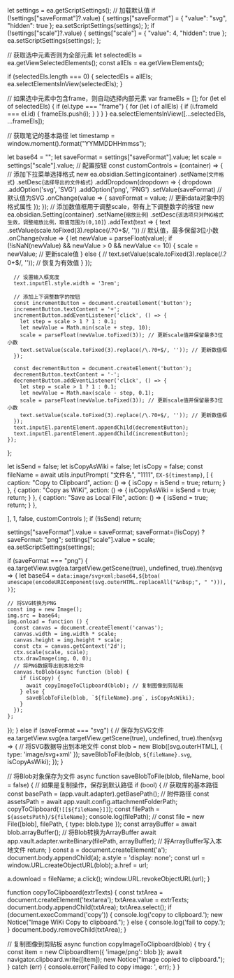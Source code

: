 let settings = ea.getScriptSettings();
// 加载默认值
if (!settings["saveFormat"]?.value) {
  settings["saveFormat"] = {
    "value": "svg",
    "hidden": true
  };
  ea.setScriptSettings(settings);
};
if (!settings["scale"]?.value) {
  settings["scale"] = {
    "value": 4,
    "hidden": true
  };
  ea.setScriptSettings(settings);
};

// 获取选中元素否则为全部元素
let selectedEls = ea.getViewSelectedElements();
const allEls = ea.getViewElements();

if (selectedEls.length === 0) {
  selectedEls = allEls;
  ea.selectElementsInView(selectedEls);
}

// 如果选中元素中包含frame，则自动选择内部元素
var frameEls = [];
for (let el of selectedEls) {
  if (el.type === "frame") {
    for (let i of allEls) {
      if (i.frameId === el.id) {
        frameEls.push(i);
      }
    }
  }
}
ea.selectElementsInView([...selectedEls, ...frameEls]);

// 获取笔记的基本路径
let timestamp = window.moment().format("YYMMDDHHmmss");

let base64 = "";
let saveFormat = settings["saveFormat"].value;
let scale = settings["scale"].value;
// 配置按钮
const customControls = (container) => {
  // 添加下拉菜单选择格式
  new ea.obsidian.Setting(container)
    .setName(`文件格式`)
    .setDesc(`选择导出的文件格式`)
    .addDropdown(dropdown => {
      dropdown
        .addOption('svg', 'SVG')
        .addOption('png', 'PNG')
        .setValue(saveFormat) // 默认值为SVG
        .onChange(value => {
          saveFormat = value; // 更新data对象中的格式属性
        });
    });
  // 添加数值框用于调整scale，带有上下调整数字的按钮
  new ea.obsidian.Setting(container)
    .setName(`缩放比例`)
    .setDesc(`该选项只对PNG格式生效，调整缩放比例，取值范围为(0,10]`)
    .addText(text => {
      text
        .setValue(scale.toFixed(3).replace(/\.?0+$/, '')) // 默认值，最多保留3位小数
        .onChange(value => {
          let newValue = parseFloat(value);
          if (!isNaN(newValue) && newValue > 0 && newValue <= 10) {
            scale = newValue; // 更新scale值
          } else {
            // text.setValue(scale.toFixed(3).replace(/\.?0+$/, '')); // 恢复为有效值
          }
        });

      // 设置输入框宽度
      text.inputEl.style.width = '3rem';

      // 添加上下调整数字的按钮
      const incrementButton = document.createElement('button');
      incrementButton.textContent = '+';
      incrementButton.addEventListener('click', () => {
        let step = scale > 1 ? 1 : 0.1;
        let newValue = Math.min(scale + step, 10);
        scale = parseFloat(newValue.toFixed(3)); // 更新scale值并保留最多3位小数
        text.setValue(scale.toFixed(3).replace(/\.?0+$/, '')); // 更新数值框
      });

      const decrementButton = document.createElement('button');
      decrementButton.textContent = '-';
      decrementButton.addEventListener('click', () => {
        let step = scale > 1 ? 1 : 0.1;
        let newValue = Math.max(scale - step, 0.1);
        scale = parseFloat(newValue.toFixed(3)); // 更新scale值并保留最多3位小数
        text.setValue(scale.toFixed(3).replace(/\.?0+$/, '')); // 更新数值框
      });
      text.inputEl.parentElement.appendChild(decrementButton);
      text.inputEl.parentElement.appendChild(incrementButton);
    });
};

let isSend = false;
let isCopyAsWiki = false;
let isCopy = false;
const fileName = await utils.inputPrompt(
  "文件名",
  "1111",
  `EX-${timestamp}`,
  [
    {
      caption: "Copy to Clipboard",
      action: () => { isCopy = isSend = true; return; }
    },
    {
      caption: "Copy as WiKi",
      action: () => { isCopyAsWiki = isSend = true; return; }
    },
    {
      caption: "Save as Local File",
      action: () => { isSend = true; return; }
    },

  ],
  1,
  false,
  customControls
);
if (!isSend) return;

settings["saveFormat"].value = saveFormat;
saveFormat=(!isCopy) ? saveFormat: "png"; 
settings["scale"].value = scale;
ea.setScriptSettings(settings);

if (saveFormat === "png") {
  ea.targetView.svg(ea.targetView.getScene(true), undefined, true).then(svg => {
    let base64 = `data:image/svg+xml;base64,${btoa(
      unescape(encodeURIComponent(svg.outerHTML.replaceAll("&nbsp;", " "))),
    )}`;

    // 将SVG转换为PNG
    const img = new Image();
    img.src = base64;
    img.onload = function () {
      const canvas = document.createElement('canvas');
      canvas.width = img.width * scale;
      canvas.height = img.height * scale;
      const ctx = canvas.getContext('2d');
      ctx.scale(scale, scale);
      ctx.drawImage(img, 0, 0);
      // 将PNG数据导出到本地文件
      canvas.toBlob(async function (blob) {
        if (isCopy) {
          await copyImageToClipboard(blob); // 复制图像到剪贴板
        } else {
          saveBlobToFile(blob, `${fileName}.png`, isCopyAsWiki);
        }
      });
    };
  });
} else if (saveFormat === "svg") {
  // 保存为SVG文件
  ea.targetView.svg(ea.targetView.getScene(true), undefined, true).then(svg => {
    // 将SVG数据导出到本地文件
    const blob = new Blob([svg.outerHTML], { type: 'image/svg+xml' });
    saveBlobToFile(blob, `${fileName}.svg`, isCopyAsWiki);
  });
}

// 将Blob对象保存为文件
async function saveBlobToFile(blob, fileName, bool = false) {
  // 如果是复制操作，保存到默认路径
  if (bool) {
    // 获取库的基本路径
    const basePath = (app.vault.adapter).getBasePath();
    // 附件路径
    const assetsPath = await app.vault.config.attachmentFolderPath;
    copyToClipboard(`![[${fileName}]]`);
    const filePath = `${assetsPath}/${fileName}`;
    console.log(filePath);
    // const file = new File([blob], filePath, { type: blob.type });
    const arrayBuffer = await blob.arrayBuffer(); // 将Blob转换为ArrayBuffer
    await app.vault.adapter.writeBinary(filePath, arrayBuffer); // 将ArrayBuffer写入本地文件
    return;
  }
  const a = document.createElement('a');
  document.body.appendChild(a);
  a.style = 'display: none';
  const url = window.URL.createObjectURL(blob);
  a.href = url;

  a.download = fileName;
  a.click();
  window.URL.revokeObjectURL(url);
}

function copyToClipboard(extrTexts) {
  const txtArea = document.createElement('textarea');
  txtArea.value = extrTexts;
  document.body.appendChild(txtArea);
  txtArea.select();
  if (document.execCommand('copy')) {
    console.log('copy to clipboard.');
    new Notice("Image WiKi Copy to clipboard.");
  } else {
    console.log('fail to copy.');
  }
  document.body.removeChild(txtArea);
}

// 复制图像到剪贴板
async function copyImageToClipboard(blob) {
  try {
    const item = new ClipboardItem({ 'image/png': blob });
    await navigator.clipboard.write([item]);
    new Notice("Image copied to clipboard.");
  } catch (err) {
    console.error('Failed to copy image: ', err);
  }
}